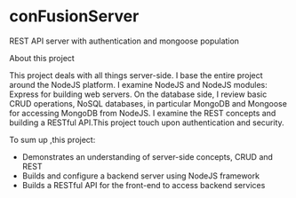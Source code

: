 # conFusionServer
REST API server with authentication and mongoose population


About this project

This project deals with all things server-side. I base the entire project around the NodeJS platform.
 I examine NodeJS and NodeJS modules: Express for building web servers.
On the database side, I review basic CRUD operations, NoSQL databases, in particular MongoDB and Mongoose for accessing MongoDB from NodeJS.
I examine the REST concepts and building a RESTful API.This project touch upon authentication and security. 


To sum up ,this project:

- Demonstrates an understanding of server-side concepts, CRUD and REST
- Builds and configure a backend server using NodeJS framework
- Builds a RESTful API for the front-end to access backend services
